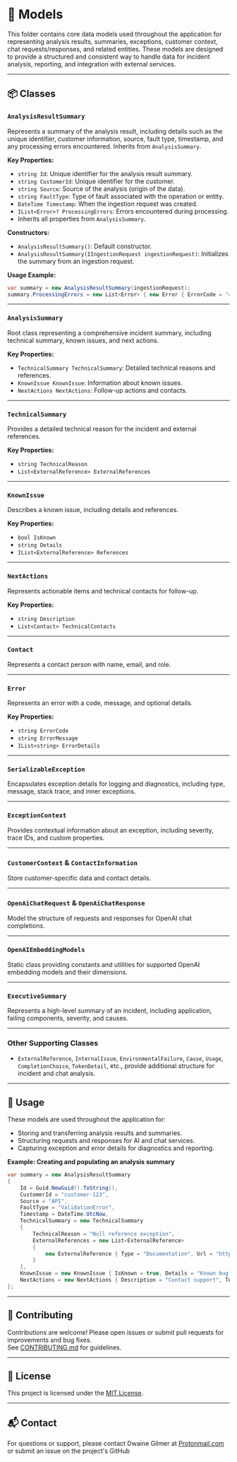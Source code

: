 ﻿# 🧠 Models

This folder contains core data models used throughout the application for representing analysis results, summaries, exceptions, customer context, chat requests/responses, and related entities. These models are designed to provide a structured and consistent way to handle data for incident analysis, reporting, and integration with external services.

---

## 📦 Classes

### `AnalysisResultSummary`
Represents a summary of the analysis result, including details such as the unique identifier, customer information, source, fault type, timestamp, and any processing errors encountered. Inherits from `AnalysisSummary`.

**Key Properties:**
- `string Id`: Unique identifier for the analysis result summary.
- `string CustomerId`: Unique identifier for the customer.
- `string Source`: Source of the analysis (origin of the data).
- `string FaultType`: Type of fault associated with the operation or entity.
- `DateTime Timestamp`: When the ingestion request was created.
- `IList<Error>? ProcessingErrors`: Errors encountered during processing.
- Inherits all properties from `AnalysisSummary`.

**Constructors:**
- `AnalysisResultSummary()`: Default constructor.
- `AnalysisResultSummary(IIngestionRequest ingestionRequest)`: Initializes the summary from an ingestion request.

**Usage Example:**
```csharp
var summary = new AnalysisResultSummary(ingestionRequest);
summary.ProcessingErrors = new List<Error> { new Error { ErrorCode = "404", ErrorMessage = "Not found" } };
```

---

### `AnalysisSummary`
Root class representing a comprehensive incident summary, including technical summary, known issues, and next actions.

**Key Properties:**
- `TechnicalSummary TechnicalSummary`: Detailed technical reasons and references.
- `KnownIssue KnownIssue`: Information about known issues.
- `NextActions NextActions`: Follow-up actions and contacts.

---

### `TechnicalSummary`
Provides a detailed technical reason for the incident and external references.

**Key Properties:**
- `string TechnicalReason`
- `List<ExternalReference> ExternalReferences`

---

### `KnownIssue`
Describes a known issue, including details and references.

**Key Properties:**
- `bool IsKnown`
- `string Details`
- `IList<ExternalReference> References`

---

### `NextActions`
Represents actionable items and technical contacts for follow-up.

**Key Properties:**
- `string Description`
- `List<Contact> TechnicalContacts`

---

### `Contact`
Represents a contact person with name, email, and role.

---

### `Error`
Represents an error with a code, message, and optional details.

**Key Properties:**
- `string ErrorCode`
- `string ErrorMessage`
- `IList<string> ErrorDetails`

---

### `SerializableException`
Encapsulates exception details for logging and diagnostics, including type, message, stack trace, and inner exceptions.

---

### `ExceptionContext`
Provides contextual information about an exception, including severity, trace IDs, and custom properties.

---

### `CustomerContext` & `ContactInformation`
Store customer-specific data and contact details.

---

### `OpenAiChatRequest` & `OpenAiChatResponse`
Model the structure of requests and responses for OpenAI chat completions.

---

### `OpenAIEmbeddingModels`
Static class providing constants and utilities for supported OpenAI embedding models and their dimensions.

---

### `ExecutiveSummary`
Represents a high-level summary of an incident, including application, failing components, severity, and causes.

---

### Other Supporting Classes
- `ExternalReference`, `InternalIssue`, `EnvironmentalFailure`, `Cause`, `Usage`, `CompletionChoice`, `TokenDetail`, etc., provide additional structure for incident and chat analysis.

---

## 📖 Usage

These models are used throughout the application for:
- Storing and transferring analysis results and summaries.
- Structuring requests and responses for AI and chat services.
- Capturing exception and error details for diagnostics and reporting.

**Example: Creating and populating an analysis summary**
```csharp
var summary = new AnalysisResultSummary
{
    Id = Guid.NewGuid().ToString(),
    CustomerId = "customer-123",
    Source = "API",
    FaultType = "ValidationError",
    Timestamp = DateTime.UtcNow,
    TechnicalSummary = new TechnicalSummary
    {
        TechnicalReason = "Null reference exception",
        ExternalReferences = new List<ExternalReference>
        {
            new ExternalReference { Type = "Documentation", Url = "https://docs.example.com", Description = "API docs" }
        }
    },
    KnownIssue = new KnownIssue { IsKnown = true, Details = "Known bug in v1.2.3" },
    NextActions = new NextActions { Description = "Contact support", TechnicalContacts = new List<Contact>() }
};
```

---

## 🤝 Contributing

Contributions are welcome! Please open issues or submit pull requests for improvements and bug fixes.  
See [CONTRIBUTING.md](../../CONTRIBUTING.md) for guidelines.

---

## 📄 License

This project is licensed under the [MIT License](../../LICENSE).

---

## 📬 Contact

For questions or support, please contact Dwaine Gilmer at [Protonmail.com](mailto:dwaine.gilmer@protonmail.com) or submit an issue on the project's GitHub
